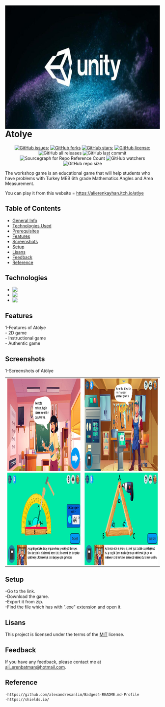 <img align="left" src="https://github.com/Alierenkayhan/Alierenkayhan.github.io/blob/master/img/unity.jpg" alt="Alierenkayhan" width ="1100" height = "400" /></p>
    
# Atolye

<div align="center">
    
[![GitHub issues:](https://img.shields.io/github/issues/Alierenkayhan/Atolye)](https://img.shields.io/github/issues/Alierenkayhan/Atolye)
[![GitHub forks](https://img.shields.io/github/forks/Alierenkayhan/Atolye)](https://github.com/Alierenkayhan/Atolye/network)
[![GitHub stars:](https://img.shields.io/github/stars/Alierenkayhan/Atolye)](https://img.shields.io/github/stars/Alierenkayhan/Atolye)
[![GitHub license:](https://img.shields.io/github/license/Alierenkayhan/Atolye)](https://img.shields.io/github/license/Alierenkayhan/Atolye)
![GitHub all releases](https://img.shields.io/github/downloads/Alierenkayhan/Atolye/total)
![GitHub last commit](https://img.shields.io/github/last-commit/Alierenkayhan/Atolye)
![Sourcegraph for Repo Reference Count](https://img.shields.io/sourcegraph/rrc/Atolye)
![GitHub watchers](https://img.shields.io/github/watchers/Alierenkayhan/Atolye?style=social)
![GitHub repo size](https://img.shields.io/github/repo-size/Alierenkayhan/Atolye)
    
</div>

The workshop game is an educational game that will help students who have problems with Turkey MEB 6th grade Mathematics Angles and Area Measurement.

You can play it from this website = https://alierenkayhan.itch.io/atlye
 
 


## Table of Contents

* [General Info](#Atolye)
* [Technologies Used](#Technologies)
* [Prerequisites](#Prerequisites)
* [Features](#Features)
* [Screenshots](#Screenshots)
* [Setup](#Setup)
* [Lisans](#Lisans)
* [Feedback](#Feedback)
* [Reference](#Reference)
 
## Technologies
- <img align="left" src="https://img.shields.io/badge/C%23-239120?style=for-the-badge&logo=c-sharp&logoColor=white" /> 
- <img align="left" src="https://img.shields.io/badge/Visual_Studio-5C2D91?style=for-the-badge&logo=visual%20studio&logoColor=white" />
- <img align="left" src="https://img.shields.io/badge/Unity-100000?style=for-the-badge&logo=unity&logoColor=white" />

## Features
1-Features of Atölye  <br/>
    - 2D game<br/>
    - Instructional game <br/>
    - Authentic game <br/>
   
## Screenshots
  1-Screenshots of Atölye 
  <table> 
    <tr>
        <td>  <img align="left" src="screenshots/Atolyess1.jpg" alt="Atölye" width ="500" height = "300" /></p></td>
        <td>  <img align="left" src="screenshots/Atolyess2.jpg" alt="Atölye " width ="500" height = "300" /></p></td>
    </tr>
    <tr>
        <td>  <img align="left" src="screenshots/Atolyess3.jpg" alt="Atölye" width ="500" height = "300" /></p></td>
        <td>  <img align="left" src="screenshots/Atolyess4.jpg" alt="Atölye" width ="500" height = "300" /></p></td>
    </tr>
   </table>

## Setup  
  -Go to the link.<br/>
  -Download the game.<br/>
  -Export it from zip.<br/>
  -Find the file which has with ".exe" extension and open it.<br/>
 
## Lisans

This project is licensed under the terms of the [MIT](https://choosealicense.com/licenses/mit/) license.

  
## Feedback

If you have any feedback, please contact me at ali_erenbatman@hotmail.com.
  
## Reference
    -https://github.com/alexandresanlim/Badges4-README.md-Profile
    -https://shields.io/
